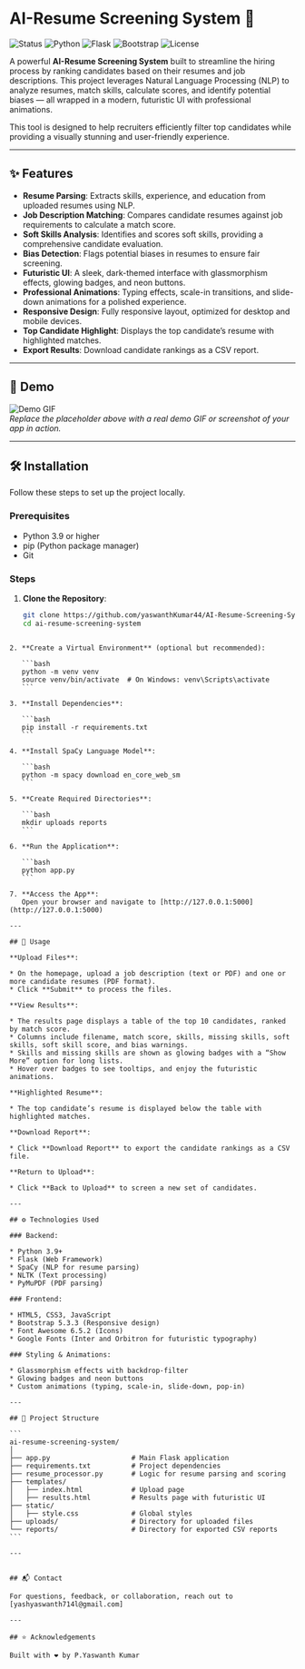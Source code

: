# AI-Resume Screening System 🚀

![Status](https://img.shields.io/badge/Status-Active-brightgreen)
![Python](https://img.shields.io/badge/Python-3.9+-blue)
![Flask](https://img.shields.io/badge/Flask-2.0+-lightgrey)
![Bootstrap](https://img.shields.io/badge/Bootstrap-5.3.3-blueviolet)
![License](https://img.shields.io/badge/License-MIT-green)

A powerful **AI-Resume Screening System** built to streamline the hiring process by ranking candidates based on their resumes and job descriptions. This project leverages Natural Language Processing (NLP) to analyze resumes, match skills, calculate scores, and identify potential biases — all wrapped in a modern, futuristic UI with professional animations.

This tool is designed to help recruiters efficiently filter top candidates while providing a visually stunning and user-friendly experience.

---

## ✨ Features

- **Resume Parsing**: Extracts skills, experience, and education from uploaded resumes using NLP.
- **Job Description Matching**: Compares candidate resumes against job requirements to calculate a match score.
- **Soft Skills Analysis**: Identifies and scores soft skills, providing a comprehensive candidate evaluation.
- **Bias Detection**: Flags potential biases in resumes to ensure fair screening.
- **Futuristic UI**: A sleek, dark-themed interface with glassmorphism effects, glowing badges, and neon buttons.
- **Professional Animations**: Typing effects, scale-in transitions, and slide-down animations for a polished experience.
- **Responsive Design**: Fully responsive layout, optimized for desktop and mobile devices.
- **Top Candidate Highlight**: Displays the top candidate’s resume with highlighted matches.
- **Export Results**: Download candidate rankings as a CSV report.

---

## 🎥 Demo

![Demo GIF](https://via.placeholder.com/800x400.png?text=Resume+Screening+Demo)  
*Replace the placeholder above with a real demo GIF or screenshot of your app in action.*

---

## 🛠️ Installation

Follow these steps to set up the project locally.

### Prerequisites

- Python 3.9 or higher
- pip (Python package manager)
- Git

### Steps

1. **Clone the Repository**:
   ```bash
   git clone https://github.com/yaswanthKumar44/AI-Resume-Screening-System.git
   cd ai-resume-screening-system
````

2. **Create a Virtual Environment** (optional but recommended):

   ```bash
   python -m venv venv
   source venv/bin/activate  # On Windows: venv\Scripts\activate
   ```

3. **Install Dependencies**:

   ```bash
   pip install -r requirements.txt
   ```

4. **Install SpaCy Language Model**:

   ```bash
   python -m spacy download en_core_web_sm
   ```

5. **Create Required Directories**:

   ```bash
   mkdir uploads reports
   ```

6. **Run the Application**:

   ```bash
   python app.py
   ```

7. **Access the App**:
   Open your browser and navigate to [http://127.0.0.1:5000](http://127.0.0.1:5000)

---

## 📖 Usage

**Upload Files**:

* On the homepage, upload a job description (text or PDF) and one or more candidate resumes (PDF format).
* Click **Submit** to process the files.

**View Results**:

* The results page displays a table of the top 10 candidates, ranked by match score.
* Columns include filename, match score, skills, missing skills, soft skills, soft skill score, and bias warnings.
* Skills and missing skills are shown as glowing badges with a “Show More” option for long lists.
* Hover over badges to see tooltips, and enjoy the futuristic animations.

**Highlighted Resume**:

* The top candidate’s resume is displayed below the table with highlighted matches.

**Download Report**:

* Click **Download Report** to export the candidate rankings as a CSV file.

**Return to Upload**:

* Click **Back to Upload** to screen a new set of candidates.

---

## ⚙️ Technologies Used

### Backend:

* Python 3.9+
* Flask (Web Framework)
* SpaCy (NLP for resume parsing)
* NLTK (Text processing)
* PyMuPDF (PDF parsing)

### Frontend:

* HTML5, CSS3, JavaScript
* Bootstrap 5.3.3 (Responsive design)
* Font Awesome 6.5.2 (Icons)
* Google Fonts (Inter and Orbitron for futuristic typography)

### Styling & Animations:

* Glassmorphism effects with backdrop-filter
* Glowing badges and neon buttons
* Custom animations (typing, scale-in, slide-down, pop-in)

---

## 📁 Project Structure

```
ai-resume-screening-system/
│
├── app.py                    # Main Flask application
├── requirements.txt          # Project dependencies
├── resume_processor.py       # Logic for resume parsing and scoring
├── templates/
│   ├── index.html            # Upload page
│   ├── results.html          # Results page with futuristic UI
├── static/
│   ├── style.css             # Global styles
├── uploads/                  # Directory for uploaded files
└── reports/                  # Directory for exported CSV reports
```

---


## 📬 Contact

For questions, feedback, or collaboration, reach out to [yashyaswanth714l@gmail.com]

---

## ⭐ Acknowledgements

Built with ❤️ by P.Yaswanth Kumar

